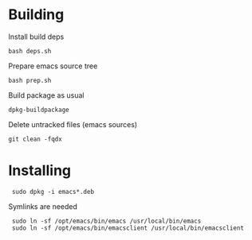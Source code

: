# Building

Install build deps

    bash deps.sh

Prepare emacs source tree

    bash prep.sh

Build package as usual

    dpkg-buildpackage

Delete untracked files (emacs sources)

    git clean -fqdx



# Installing

     sudo dpkg -i emacs*.deb

Symlinks are needed

     sudo ln -sf /opt/emacs/bin/emacs /usr/local/bin/emacs
     sudo ln -sf /opt/emacs/bin/emacsclient /usr/local/bin/emacsclient

